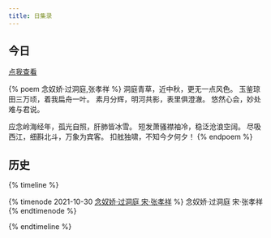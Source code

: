 ```yaml
---
title: 日集录
---
```


## 今日 

[点我查看](词/2021-10-30.html)

{% poem 念奴娇·过洞庭,张孝祥 %}
洞庭青草，近中秋，更无一点风色。
玉鉴琼田三万顷，着我扁舟一叶。
素月分辉，明河共影，表里俱澄澈。
悠然心会，妙处难与君说。

应念岭海经年，孤光自照，肝肺皆冰雪。
短发萧骚襟袖冷，稳泛沧浪空阔。
尽吸西江，细斟北斗，万象为宾客。
扣舷独啸，不知今夕何夕！
{% endpoem %}

## 历史

{% timeline %}

{% timenode 2021-10-30 [念奴娇·过洞庭 宋·张孝祥](词/2021-10-30.html) %}
    念奴娇·过洞庭 宋·张孝祥
{% endtimenode %}

{% endtimeline %}
